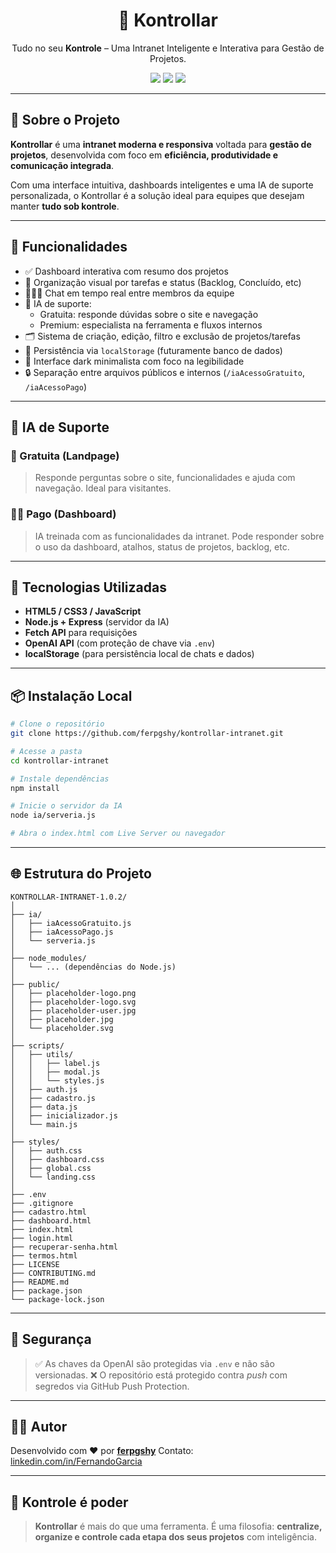 <h1 align="center">🧠 Kontrollar</h1>
<p align="center">Tudo no seu <strong>Kontrole</strong> – Uma Intranet Inteligente e Interativa para Gestão de Projetos.</p>

<p align="center">
  <img src="https://img.shields.io/badge/status-em%20desenvolvimento-yellow?style=flat-square" />
  <img src="https://img.shields.io/badge/license-Custom-lightgrey?style=flat-square" />
  <img src="https://img.shields.io/badge/feito%20com-HTML%20%7C%20JS%20%7C%20Node.js-blue?style=flat-square" />
</p>

---

## 🚀 Sobre o Projeto

**Kontrollar** é uma **intranet moderna e responsiva** voltada para **gestão de projetos**, desenvolvida com foco em **eficiência, produtividade e comunicação integrada**.

Com uma interface intuitiva, dashboards inteligentes e uma IA de suporte personalizada, o Kontrollar é a solução ideal para equipes que desejam manter **tudo sob kontrole**.

---

## 🧩 Funcionalidades

- ✅ Dashboard interativa com resumo dos projetos
- 📁 Organização visual por tarefas e status (Backlog, Concluído, etc)
- 🧑‍🤝‍🧑 Chat em tempo real entre membros da equipe
- 🤖 IA de suporte:
  - Gratuita: responde dúvidas sobre o site e navegação
  - Premium: especialista na ferramenta e fluxos internos
- 🗂️ Sistema de criação, edição, filtro e exclusão de projetos/tarefas
- 💾 Persistência via `localStorage` (futuramente banco de dados)
- 💬 Interface dark minimalista com foco na legibilidade
- 🔒 Separação entre arquivos públicos e internos (`/iaAcessoGratuito`, `/iaAcessoPago`)

---

## 🧠 IA de Suporte

### 💬 Gratuita (Landpage)
> Responde perguntas sobre o site, funcionalidades e ajuda com navegação. Ideal para visitantes.

### 👨‍💻 Pago (Dashboard)
> IA treinada com as funcionalidades da intranet. Pode responder sobre o uso da dashboard, atalhos, status de projetos, backlog, etc.

---

## 🧱 Tecnologias Utilizadas

- **HTML5 / CSS3 / JavaScript**
- **Node.js + Express** (servidor da IA)
- **Fetch API** para requisições
- **OpenAI API** (com proteção de chave via `.env`)
- **localStorage** (para persistência local de chats e dados)

---

## 📦 Instalação Local

```bash
# Clone o repositório
git clone https://github.com/ferpgshy/kontrollar-intranet.git

# Acesse a pasta
cd kontrollar-intranet

# Instale dependências
npm install

# Inicie o servidor da IA
node ia/serveria.js

# Abra o index.html com Live Server ou navegador
````

---

## 🌐 Estrutura do Projeto

```
KONTROLLAR-INTRANET-1.0.2/
│
├── ia/
│   ├── iaAcessoGratuito.js
│   ├── iaAcessoPago.js
│   └── serveria.js
│
├── node_modules/
│   └── ... (dependências do Node.js)
│
├── public/
│   ├── placeholder-logo.png
│   ├── placeholder-logo.svg
│   ├── placeholder-user.jpg
│   ├── placeholder.jpg
│   └── placeholder.svg
│
├── scripts/
│   ├── utils/
│   │   ├── label.js
│   │   ├── modal.js
│   │   └── styles.js
│   ├── auth.js
│   ├── cadastro.js
│   ├── data.js
│   ├── inicializador.js
│   └── main.js
│
├── styles/
│   ├── auth.css
│   ├── dashboard.css
│   ├── global.css
│   └── landing.css
│
├── .env
├── .gitignore
├── cadastro.html
├── dashboard.html
├── index.html
├── login.html
├── recuperar-senha.html
├── termos.html
├── LICENSE
├── CONTRIBUTING.md
├── README.md
├── package.json
└── package-lock.json

```

---

## 🔐 Segurança

> ✅ As chaves da OpenAI são protegidas via `.env` e não são versionadas.
> ❌ O repositório está protegido contra *push* com segredos via GitHub Push Protection.

---

## 👨‍💻 Autor

Desenvolvido com ❤️ por **[ferpgshy](https://github.com/ferpgshy)**
Contato: [linkedin.com/in/FernandoGarcia](https://linkedin.com/in/fernando-portugal-garcia)

---

## 📢 Kontrole é poder

> **Kontrollar** é mais do que uma ferramenta.
> É uma filosofia: **centralize, organize e controle cada etapa dos seus projetos** com inteligência.
